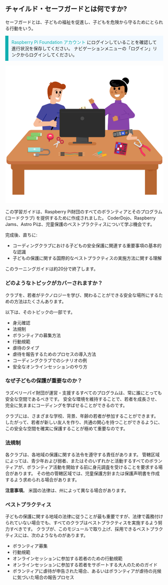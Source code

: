 ## チャイルド・セーフガードとは何ですか?

セーフガードとは、子どもの福祉を促進し、子どもを危険から守るためにとられる行動をいう。

<p style="border-left: solid; border-width:10px; border-color: #0faeb0; background-color: aliceblue; padding: 10px;">
<span style="color: #0faeb0">Raspberry Pi Foundation アカウント</span> にログインしていることを確認して進行状況を保存してください。 ナビゲーションメニューの「ログイン」リンクからログインしてください。
</p>

![Three young people.](images/Code_Club_Image1_808x704.png)

この学習ガイドは、Raspberry Pi財団のすべてのボランティアとそのプログラム(コードクラブ) を提供するために作成されました。 CoderDojo、Raspberry Jams、Astro Piは、児童保護のベストプラクティスについて学ぶ機会です。

完成後、直ちに:

* コーディングクラブにおける子どもの安全保護に関連する重要事項の基本的な認識
* 子どもの保護に関する国際的なベストプラクティスの実施方法に関する理解

このラーニングガイドは約20分で終了します。

### どのようなトピックがカバーされますか？

クラブを、若者がテクノロジーを学び、関わることができる安全な場所にするための方法はたくさんあります。

以下は、そのトピックの一部です。

* 身元確認
* 法規制
* ボランティアの募集方法
* 行動規範
* 虐待のタイプ
* 虐待を報告するためのプロセスの導入方法
* コーディングクラブでのシナリオの例
* 安全なオンラインセッションのやり方

### なぜ子どもの保護が重要なのか？

ラズベリーパイ財団が運営・支援するすべてのプログラムは、常に誰にとっても安全な空間であるべきです。 安全な環境を維持することで、若者を成長させ、完全に気ままにコーディングを学ばせることができるのです。

クラブには、さまざまな学校、背景、年齢の若者が参加することができます。 したがって、若者が新しい友人を作り、共通の関心を持つことができるように、この安全な空間を確実に保護することが極めて重要なのです。

### 法規制

各クラブは、各地域の保護に関する法令を遵守する責任があります。 管轄区域によっては、青少年および弱者、またはそのいずれかと活動するすべてのボランティアが、ボランティア活動を開始する前に身元調査を受けることを要求する場合があります。 その他の管轄区域では、児童保護方針または保護声明書を作成するよう求められる場合があります。

**注意事項**。 米国の法律は、州によって異なる場合があります。

### ベストプラクティス

子どもの保護に関する地域の法律に従うことが最も重要ですが、法律で義務付けられていない場合でも、すべてのクラブはベストプラクティスを実施するよう努力すべきです。 クラブが、このモジュールで取り上げ、採用できるベストプラクティスには、次のようなものがあります。

* ボランティア募集
* 行動規範
* オンラインセッションに参加する若者のための行動規範
* オンラインセッションに参加する若者をサポートする大人のためのガイド
* ボランティアに虐待が申告された場合、あるいはボランティアが虐待の兆候に気づいた場合の報告プロセス
